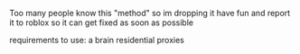 Too many people know this "method" so im dropping it have fun and report it to roblox so it can get fixed as soon as possible



requirements to use:
a brain
residential proxies
